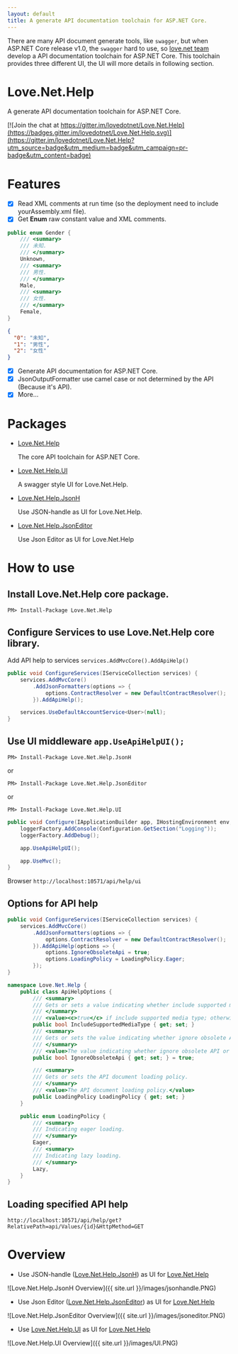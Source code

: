 ```yaml
---
layout: default
title: A generate API documentation toolchain for ASP.NET Core.
---
```


There are many API document generate tools, like `swagger`, but when ASP.NET Core release v1.0, the `swagger` hard to use, 
so [love.net team](https://github.com/lovedotnet/) develop a API documentation toolchain for ASP.NET Core. This toolchain provides three
different UI, the UI will more details in following section.

# Love.Net.Help

A generate API documentation toolchain for ASP.NET Core. 

[![Join the chat at https://gitter.im/lovedotnet/Love.Net.Help](https://badges.gitter.im/lovedotnet/Love.Net.Help.svg)](https://gitter.im/lovedotnet/Love.Net.Help?utm_source=badge&utm_medium=badge&utm_campaign=pr-badge&utm_content=badge) 

# Features
- [x] Read XML comments at run time (so the deployment need to include yourAssembly.xml file).
- [x] Get **Enum** raw constant value and XML comments.

```csharp
public enum Gender {
    /// <summary>
    /// 未知.
    /// </summary>
    Unknown,
    /// <summary>
    /// 男性.
    /// </summary>
    Male,
    /// <summary>
    /// 女性.
    /// </summary>
    Female,
}
```
    
```json
{
  "0": "未知", 
  "1": "男性", 
  "2": "女性"
}
```
- [x] Generate API documentation for ASP.NET Core.
- [x] JsonOutputFormatter use camel case or not determined by the API (Because it's API).
- [x] More...

# Packages
- [Love.Net.Help](https://www.nuget.org/packages/Love.Net.Help/1.0.0)

    The core API toolchain for ASP.NET Core.

- [Love.Net.Help.UI](https://www.nuget.org/packages/Love.Net.Help.UI/1.0.0)

    A swagger style UI for Love.Net.Help.

- [Love.Net.Help.JsonH](https://www.nuget.org/packages/Love.Net.Help.JsonH/1.0.0)

    Use JSON-handle as UI for Love.Net.Help.

- [Love.Net.Help.JsonEditor](https://www.nuget.org/packages/Love.Net.Help.JsonEditor/1.0.0)

    Use Json Editor as UI for Love.Net.Help

# How to use

## Install **Love.Net.Help** core package.

`PM> Install-Package Love.Net.Help`

## Configure Services to use **Love.Net.Help** core library.

Add API help to services `services.AddMvcCore().AddApiHelp()`

```csharp
public void ConfigureServices(IServiceCollection services) {
    services.AddMvcCore()
        .AddJsonFormatters(options => {
            options.ContractResolver = new DefaultContractResolver();
        }).AddApiHelp();

    services.UseDefaultAccountService<User>(null);
}
```

## Use UI middleware  `app.UseApiHelpUI();`

`PM> Install-Package Love.Net.Help.JsonH`

or

`PM> Install-Package Love.Net.Help.JsonEditor`

or

`PM> Install-Package Love.Net.Help.UI`

```csharp
public void Configure(IApplicationBuilder app, IHostingEnvironment env, ILoggerFactory loggerFactory) {
    loggerFactory.AddConsole(Configuration.GetSection("Logging"));
    loggerFactory.AddDebug();

    app.UseApiHelpUI();

    app.UseMvc();
}
```

Browser `http://localhost:10571/api/help/ui`

## Options for API help

```csharp
public void ConfigureServices(IServiceCollection services) {
    services.AddMvcCore()
        .AddJsonFormatters(options => {
            options.ContractResolver = new DefaultContractResolver();
        }).AddApiHelp(options => {
            options.IgnoreObsoleteApi = true;
            options.LoadingPolicy = LoadingPolicy.Eager;
        });
}
```

```csharp
namespace Love.Net.Help {
    public class ApiHelpOptions {
        /// <summary>
        /// Gets or sets a value indicating whether include supported media type.
        /// </summary>
        /// <value><c>true</c> if include supported media type; otherwise, <c>false</c>.</value>
        public bool IncludeSupportedMediaType { get; set; }
        /// <summary>
        /// Gets or sets the value indicating whether ignore obsolete API or not.
        /// </summary>
        /// <value>The value indicating whether ignore obsolete API or not.</value>
        public bool IgnoreObsoleteApi { get; set; } = true;

        /// <summary>
        /// Gets or sets the API document loading policy.
        /// </summary>
        /// <value>The API document loading policy.</value>
        public LoadingPolicy LoadingPolicy { get; set; }
    }

    public enum LoadingPolicy {
        /// <summary>
        /// Indicating eager loading.
        /// </summary>
        Eager,
        /// <summary>
        /// Indicating lazy loading.
        /// </summary>
        Lazy,
    }
}
```

## Loading specified API help

```
http://localhost:10571/api/help/get?RelativePath=api/Values/{id}&HttpMethod=GET
```

# Overview

- Use JSON-handle ([Love.Net.Help.JsonH](https://www.nuget.org/packages/Love.Net.Help.JsonH/1.0.0)) as UI for [Love.Net.Help](https://www.nuget.org/packages/Love.Net.Help/1.0.0)

![Love.Net.Help.JsonH Overview]({{ site.url }}/images/jsonhandle.PNG)

- Use Json Editor ([Love.Net.Help.JsonEditor](https://www.nuget.org/packages/Love.Net.Help.JsonEditor/1.0.0)) as UI for [Love.Net.Help](https://www.nuget.org/packages/Love.Net.Help/1.0.0)

![Love.Net.Help.JsonEditor Overview]({{ site.url }}/images/jsoneditor.PNG)

- Use [Love.Net.Help.UI](https://www.nuget.org/packages/Love.Net.Help.UI/1.0.0) as UI for [Love.Net.Help](https://www.nuget.org/packages/Love.Net.Help/1.0.0)

![Love.Net.Help.UI Overview]({{ site.url }}/images/UI.PNG)
